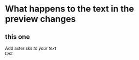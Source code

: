 # What happens to the text in the preview changes
## this one
Add asterisks *to your text* \
_test_
